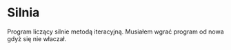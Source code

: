 # Silnia
Program liczący silnie metodą iteracyjną.
Musiałem wgrać program od nowa gdyż się nie właczał.
